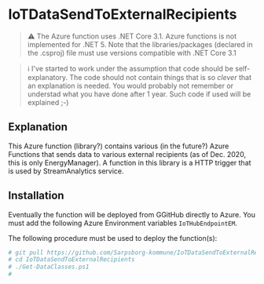 # IoTDataSendToExternalRecipients

> :warning: The Azure function uses .NET Core 3.1. Azure functions is not implemented for .NET 5.
> Note that the libraries/packages (declared in the .csproj) file must use versions compatible
> with .NET Core 3.1

> :information_source: I've started to work under the assumption that code should be
> self-explanatory. The code should not contain things that is so _clever_ that an explanation is
> needed. You would probably not remember or understad what you have done after 1 year. Such code if
> used will be explained ;-)

## Explanation

This Azure function (library?) contains various (in the future?) Azure Functions that sends data to
various external recipients (as of Dec. 2020, this is only EnergyManager).
A function in this library is a HTTP trigger that is used by StreamAnalytics service.

## Installation

Eventually the function will be deployed from GGitHub directly to Azure. You must add the following
Azure Environment variables `IoTHubEndpointEM`.

The following procedure must be used to deploy the function(s):

```bash
# git pull https://github.com/Sarpsborg-kommune/IoTDataSendToExternalRecipients.git
# cd IoTDataSendToExternalRecipients
# ./Get-DataClasses.ps1
#
```
